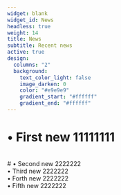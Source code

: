 ```yaml
---
widget: blank
widget_id: News
headless: true
weight: 14
title: News
subtitle: Recent news
active: true
design:
  columns: "2"
  background:
    text_color_light: false
    image_darken: 0
    color: "#e9e9e9"
    gradient_start: "#ffffff"
    gradient_end: "#ffffff"
---
```

#  • First new 11111111 
<br/>
#  • Second new 2222222
<br/>
  • Third new 2222222
<br/>
  • Forth new 2222222
<br/>
  • Fifth new 2222222
<br/>
